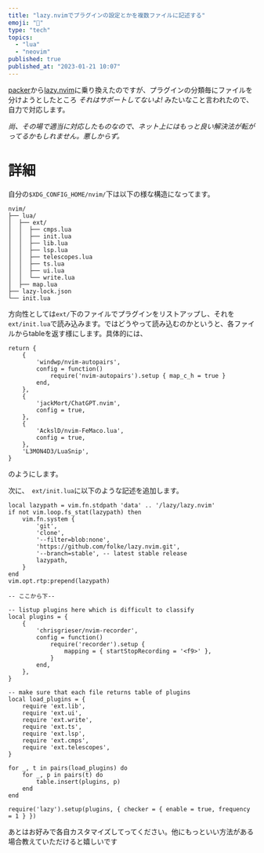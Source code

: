 ```yaml
---
title: "lazy.nvimでプラグインの設定とかを複数ファイルに記述する"
emoji: "🫠"
type: "tech"
topics:
  - "lua"
  - "neovim"
published: true
published_at: "2023-01-21 10:07"
---
```


[packer](https://github.com/wbthomason/packer.nvim)から[lazy.nvim](https://github.com/folke/lazy.nvim)に乗り換えたのですが、プラグインの分類毎にファイルを分けようとしたところ *それはサポートしてないよ!* みたいなこと言われたので、自力で対応します。

*尚、その場で適当に対応したものなので、ネット上にはもっと良い解決法が転がってるかもしれません。悪しからず。*

# 詳細

自分の`$XDG_CONFIG_HOME/nvim/`下は以下の様な構造になってます。
```
nvim/
├── lua/
│  ├── ext/
│  │  ├── cmps.lua
│  │  ├── init.lua
│  │  ├── lib.lua
│  │  ├── lsp.lua
│  │  ├── telescopes.lua
│  │  ├── ts.lua
│  │  ├── ui.lua
│  │  └── write.lua
│  ├── map.lua
├── lazy-lock.json
└── init.lua
```
方向性としては`ext/`下のファイルでプラグインをリストアップし、それを`ext/init.lua`で読み込みます。ではどうやって読み込むのかというと、各ファイルからtableを返す様にします。具体的には、
```lua: ext/write.lua
return {
	{
		'windwp/nvim-autopairs',
		config = function()
			require('nvim-autopairs').setup { map_c_h = true }
		end,
	},
	{
		'jackMort/ChatGPT.nvim',
		config = true,
	},
	{
		'AckslD/nvim-FeMaco.lua',
		config = true,
	},
	'L3MON4D3/LuaSnip',
}
```
のようにします。

次に、　`ext/init.lua`に以下のような記述を追加します。
```lua: ext/init.lua
local lazypath = vim.fn.stdpath 'data' .. '/lazy/lazy.nvim'
if not vim.loop.fs_stat(lazypath) then
	vim.fn.system {
		'git',
		'clone',
		'--filter=blob:none',
		'https://github.com/folke/lazy.nvim.git',
		'--branch=stable', -- latest stable release
		lazypath,
	}
end
vim.opt.rtp:prepend(lazypath)

-- ここから下--

-- listup plugins here which is difficult to classify
local plugins = {
	{
		'chrisgrieser/nvim-recorder',
		config = function()
			require('recorder').setup {
				mapping = { startStopRecording = '<f9>' },
			}
		end,
	},
}

-- make sure that each file returns table of plugins
local load_plugins = {
	require 'ext.lib',
	require 'ext.ui',
	require 'ext.write',
	require 'ext.ts',
	require 'ext.lsp',
	require 'ext.cmps',
	require 'ext.telescopes',
}

for _, t in pairs(load_plugins) do
	for _, p in pairs(t) do
		table.insert(plugins, p)
	end
end

require('lazy').setup(plugins, { checker = { enable = true, frequency = 1 } })
```

あとはお好みで各自カスタマイズしてってください。他にもっといい方法がある場合教えていただけると嬉しいです